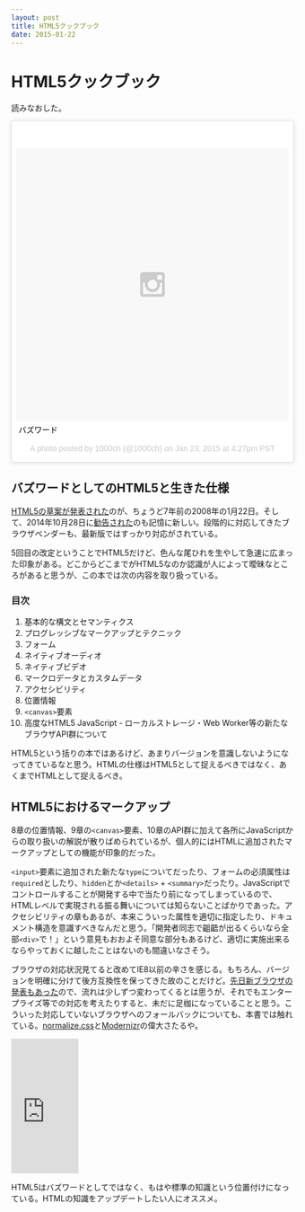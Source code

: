 ```yaml
---
layout: post
title: HTML5クックブック
date: 2015-01-22
---
```


# HTML5クックブック

読みなおした。

<blockquote class="instagram-media" data-instgrm-captioned data-instgrm-version="4" style=" background:#FFF; border:0; border-radius:3px; box-shadow:0 0 1px 0 rgba(0,0,0,0.5),0 1px 10px 0 rgba(0,0,0,0.15); margin: 1px; max-width:658px; padding:0; width:99.375%; width:-webkit-calc(100% - 2px); width:calc(100% - 2px);"><div style="padding:8px;"> <div style=" background:#F8F8F8; line-height:0; margin-top:40px; padding:50% 0; text-align:center; width:100%;"> <div style=" background:url(data:image/png;base64,iVBORw0KGgoAAAANSUhEUgAAACwAAAAsCAMAAAApWqozAAAAGFBMVEUiIiI9PT0eHh4gIB4hIBkcHBwcHBwcHBydr+JQAAAACHRSTlMABA4YHyQsM5jtaMwAAADfSURBVDjL7ZVBEgMhCAQBAf//42xcNbpAqakcM0ftUmFAAIBE81IqBJdS3lS6zs3bIpB9WED3YYXFPmHRfT8sgyrCP1x8uEUxLMzNWElFOYCV6mHWWwMzdPEKHlhLw7NWJqkHc4uIZphavDzA2JPzUDsBZziNae2S6owH8xPmX8G7zzgKEOPUoYHvGz1TBCxMkd3kwNVbU0gKHkx+iZILf77IofhrY1nYFnB/lQPb79drWOyJVa/DAvg9B/rLB4cC+Nqgdz/TvBbBnr6GBReqn/nRmDgaQEej7WhonozjF+Y2I/fZou/qAAAAAElFTkSuQmCC); display:block; height:44px; margin:0 auto -44px; position:relative; top:-22px; width:44px;"></div></div> <p style=" margin:8px 0 0 0; padding:0 4px;"> <a href="https://instagram.com/p/yN3B56hp8F/" style=" color:#000; font-family:Arial,sans-serif; font-size:14px; font-style:normal; font-weight:normal; line-height:17px; text-decoration:none; word-wrap:break-word;" target="_top">バズワード</a></p> <p style=" color:#c9c8cd; font-family:Arial,sans-serif; font-size:14px; line-height:17px; margin-bottom:0; margin-top:8px; overflow:hidden; padding:8px 0 7px; text-align:center; text-overflow:ellipsis; white-space:nowrap;">A photo posted by 1000ch (@1000ch) on <time style=" font-family:Arial,sans-serif; font-size:14px; line-height:17px;" datetime="2015-01-24T00:27:43+00:00">Jan 23, 2015 at 4:27pm PST</time></p></div></blockquote>

## バズワードとしてのHTML5と生きた仕様

[HTML5の草案が発表された](http://www.w3.org/2008/02/html5-pressrelease.html.ja)のが、ちょうど7年前の2008年の1月22日。そして、2014年10月28日に[勧告された](http://www.w3.org/2014/10/html5-rec.html.ja)のも記憶に新しい。段階的に対応してきたブラウザベンダーも、最新版ではすっかり対応がされている。

5回目の改定ということでHTML5だけど、色んな尾ひれを生やして急速に広まった印象がある。どこからどこまでがHTML5なのか認識が人によって曖昧なところがあると思うが、この本では次の内容を取り扱っている。

### 目次

1. 基本的な構文とセマンティクス
2. プログレッシブなマークアップとテクニック
3. フォーム
4. ネイティブオーディオ
5. ネイティブビデオ
6. マークロデータとカスタムデータ
7. アクセシビリティ
8. 位置情報
9. `<canvas>`要素
10. 高度なHTML5 JavaScript - ローカルストレージ・Web Worker等の新たなブラウザAPI群について

HTML5という括りの本ではあるけど、あまりバージョンを意識しないようになってきているなと思う。HTMLの仕様はHTML5として捉えるべきではなく、あくまでHTMLとして捉えるべき。

## HTML5におけるマークアップ

8章の位置情報、9章の`<canvas>`要素、10章のAPI群に加えて各所にJavaScriptからの取り扱いの解説が散りばめられているが、個人的にはHTMLに追加されたマークアップとしての機能が印象的だった。

`<input>`要素に追加された新たな`type`についてだったり、フォームの必須属性は`required`としたり、`hidden`とか`<details>` + `<summary>`だったり。JavaScriptでコントロールすることが開発する中で当たり前になってしまっているので、HTMLレベルで実現される振る舞いについては知らないことばかりであった。アクセシビリティの章もあるが、本来こういった属性を適切に指定したり、ドキュメント構造を意識すべきなんだと思う。「開発者同志で齟齬が出るくらいなら全部`<div>`で！」という意見もおおよそ同意な部分もあるけど、適切に実施出来るならやっておくに越したことはないのも間違いなさそう。

ブラウザの対応状況見てると改めてIE8以前の辛さを感じる。もちろん、バージョンを明確に分けて後方互換性を保ってきた故のことだけど。[先日新ブラウザの発表もあった](http://www.itmedia.co.jp/news/articles/1501/22/news047.html)ので、流れは少しずつ変わってくるとは思うが、それでもエンタープライズ等での対応を考えたりすると、未だに足枷になっていることと思う。こういった対応していないブラウザへのフォールバックについても、本書では触れている。[normalize.css](https://github.com/necolas/normalize.css)と[Modernizr](https://github.com/Modernizr/Modernizr)の偉大さたるや。

<iframe src="https://rcm-fe.amazon-adsystem.com/e/cm?t=1000ch-22&o=9&p=8&l=as1&asins=4873115477&ref=qf_sp_asin_til&fc1=000000&IS2=1&lt1=_blank&m=amazon&lc1=0000FF&bc1=000000&bg1=FFFFFF&f=ifr" style="width:120px;height:240px;" scrolling="no" marginwidth="0" marginheight="0" frameborder="0"></iframe>

HTML5はバズワードとしてではなく、もはや標準の知識という位置付けになっている。HTMLの知識をアップデートしたい人にオススメ。